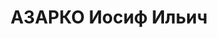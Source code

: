 ---
title: АЗАРКО Иосиф Ильич
description: 'Род. в 1896, д. Гай-Ковцы, белорус, обр.: низшее, член ВКП(б). Проживал:
  Красногвардейский р-н, с. Евдокимовское. Директор МТС

  Арестован 27.09.1937. Приговор: ВМН. Расстрелян'
---